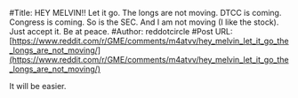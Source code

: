 #Title: HEY MELVIN!! Let it go. The longs are not moving. DTCC is coming. Congress is coming. So is the SEC. And I am not moving (I like the stock). Just accept it. Be at peace.
#Author: reddotcircle
#Post URL: [https://www.reddit.com/r/GME/comments/m4atvv/hey_melvin_let_it_go_the_longs_are_not_moving/](https://www.reddit.com/r/GME/comments/m4atvv/hey_melvin_let_it_go_the_longs_are_not_moving/)


It will be easier.